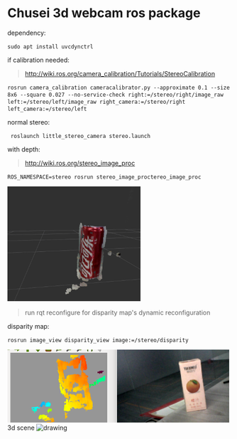 # Chusei 3d webcam ros package


dependency:
```
sudo apt install uvcdynctrl
```
if calibration needed:
> http://wiki.ros.org/camera_calibration/Tutorials/StereoCalibration
```
rosrun camera_calibration cameracalibrator.py --approximate 0.1 --size 8x6 --square 0.027 --no-service-check right:=/stereo/right/image_raw left:=/stereo/left/image_raw right_camera:=/stereo/right left_camera:=/stereo/left
```
normal stereo:
```
 roslaunch little_stereo_camera stereo.launch
```
with depth:
> http://wiki.ros.org/stereo_image_proc
```
ROS_NAMESPACE=stereo rosrun stereo_image_proctereo_image_proc
```
<img src="pics_for_readme/coke.png" alt="drawing" width="300"/>

>run rqt reconfigure for disparity map's dynamic reconfiguration

disparity map:
```
rosrun image_view disparity_view image:=/stereo/disparity
```
<img src="pics_for_readme/disparity.png" alt="drawing" width="500"/>
3d scene
<img src="pics_for_readme/stereo_long_distance.gif" alt="drawing" width="500"/>
